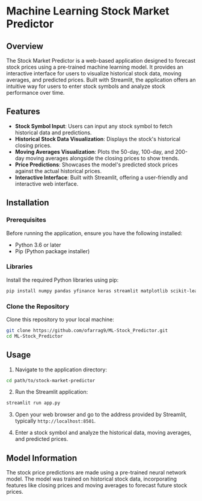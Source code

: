 
# Machine Learning Stock Market Predictor

## Overview
The Stock Market Predictor is a web-based application designed to forecast stock prices using a pre-trained machine learning model. It provides an interactive interface for users to visualize historical stock data, moving averages, and predicted prices. Built with Streamlit, the application offers an intuitive way for users to enter stock symbols and analyze stock performance over time.

## Features
- **Stock Symbol Input**: Users can input any stock symbol to fetch historical data and predictions.
- **Historical Stock Data Visualization**: Displays the stock's historical closing prices.
- **Moving Averages Visualization**: Plots the 50-day, 100-day, and 200-day moving averages alongside the closing prices to show trends.
- **Price Predictions**: Showcases the model's predicted stock prices against the actual historical prices.
- **Interactive Interface**: Built with Streamlit, offering a user-friendly and interactive web interface.

## Installation

### Prerequisites
Before running the application, ensure you have the following installed:
- Python 3.6 or later
- Pip (Python package installer)

### Libraries
Install the required Python libraries using pip:

```bash
pip install numpy pandas yfinance keras streamlit matplotlib scikit-learn
```

### Clone the Repository
Clone this repository to your local machine:

```bash
git clone https://github.com/ofarrag9/ML-Stock_Predictor.git
cd ML-Stock_Predictor
```

## Usage

1. Navigate to the application directory:

```bash
cd path/to/stock-market-predictor
```

2. Run the Streamlit application:

```bash
streamlit run app.py
```

3. Open your web browser and go to the address provided by Streamlit, typically `http://localhost:8501`.

4. Enter a stock symbol and analyze the historical data, moving averages, and predicted prices.

## Model Information
The stock price predictions are made using a pre-trained neural network model. The model was trained on historical stock data, incorporating features like closing prices and moving averages to forecast future stock prices.

